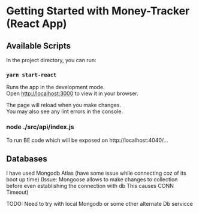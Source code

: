 # Getting Started with Money-Tracker (React App)

## Available Scripts

In the project directory, you can run:

### `yarn start-react`

Runs the app in the development mode.\
Open [http://localhost:3000](http://localhost:3000) to view it in your browser.

The page will reload when you make changes.\
You may also see any lint errors in the console.

### node ./src/api/index.js

To run BE code which will be exposed on http://localhost:4040/...

## Databases
I have used Mongodb Atlas (have some issue while connecting coz of its boot up time)
(Issue: Mongoose allows to make changes to collection before even establishing the connection with db This causes CONN Timeout)

TODO: Need to try with local Mongodb or some other alternate Db servicce
